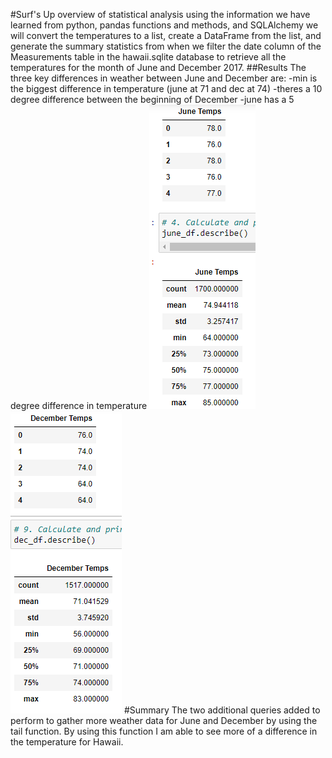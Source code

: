 #Surf's Up overview of statistical analysis
	using the information we have learned from python, pandas functions and methods, and SQLAlchemy we will convert the temperatures to a list, create a DataFrame from the list, and generate the summary statistics from when we filter the date column of the Measurements table in the hawaii.sqlite database to retrieve all the temperatures for the month of June and December 2017.
##Results
	The three key differences in weather between June and December are:
	-min is the biggest difference in temperature (june at 71 and dec at 74)
	-theres a 10 degree difference between the beginning of December 
	-june has a 5 degree difference in temperature
  ![](junetemps.png)
  ![](decembertemps.png)
#Summary
	The two additional queries added to perform to gather more weather data for June and December by using the tail function. By using this function I am able to see more of a difference in the temperature for Hawaii.
